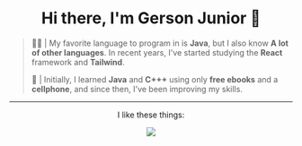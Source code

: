 <div align="center">
  <h1> Hi there, I'm Gerson Junior 👋 </h1>
</div>

> 🧑‍💻 | My favorite language to program in is **Java**, but I also know **A lot of other languages**. In recent years, I've started studying the **React** framework and **Tailwind**.
> 
> 📱 | Initially, I learned **Java** and **C+++** using only **free ebooks** and a **cellphone**, and since then, I've been improving my skills.

***

<div align="center">
  <p>I like these things:</p>
  <a href="https://skillicons.dev">
    <img src="https://skillicons.dev/icons?i=java,react,js,html,androidstudio,nodejs,django,kotlin,tailwind,mongodb,mysql,sqlite,supabase,firebase,figma," />
  </a>
</div>

<div
![snake gif](https://github.com/gersonjuniordev/gersonjuniordev/blob/output/github-contribution-grid-snake.gif)
</div>

</div>
